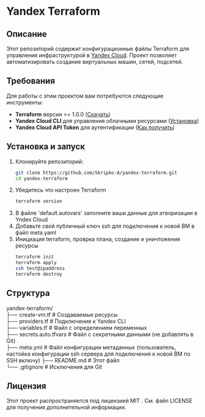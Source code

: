 # Yandex Terraform

## Описание
Этот репозиторий содержит конфигурационные файлы Terraform для управления инфраструктурой в [Yandex Cloud](https://cloud.yandex.com/). 
Проект позволяет автоматизировать создание виртуальных машин, сетей, подсетей.

## Требования
Для работы с этим проектом вам потребуются следующие инструменты:
- **Terraform** версии >= 1.0.0 ([Скачать](https://developer.hashicorp.com/terraform/downloads))
- **Yandex Cloud CLI** для управления облачными ресурсами ([Установка](https://cloud.yandex.ru/docs/cli/quickstart))
- **Yandex Cloud API Token** для аутентификации ([Как получить](https://cloud.yandex.ru/docs/iam/concepts/authorization/oauth-token))

## Установка и запуск
1. Клонируйте репозиторий:
   ```bash
   git clone https://github.com/Skripko-A/yandex-terraform.git
   cd yandex-terraform
   ```
2. Убедитесь что настроен Terraform
   ```bash
   terraform version
   ```
3. В файле 'default.autovars' заполните ваши данные для атворизации в Yndex Cloud
4. Добавьте свой публичный ключ ssh для подключения к новой ВМ в файл meta.yaml
5. Инициация terraform, проврка плана, создание и уничтожение ресурсы
   ```bash
   terraform init
   terraform apply
   ssh test@ipaddress
   terraform destroy
   ```
## Структура
yandex-terraform/  
├── create-vm.tf        # Создаваемые ресурсы  
├── providers.tf        # Подключение к Yandex CLI  
├── variables.tf        # Файл с определением переменных  
├── secrets.auto.tfvars # Файл с секретными данными (не добавлять в Git)  
├── meta.yml            # Файл конфигурации метаданных (пользователь, настойка конфигурации ssh сервера для подключения к новой ВМ по SSH включу)
├── README.md           # Этот файл  
└── .gitignore          # Исключения для Git  

## Лицензия
Этот проект распространяется под лицензией MIT . См. файл LICENSE для получения дополнительной информации.
